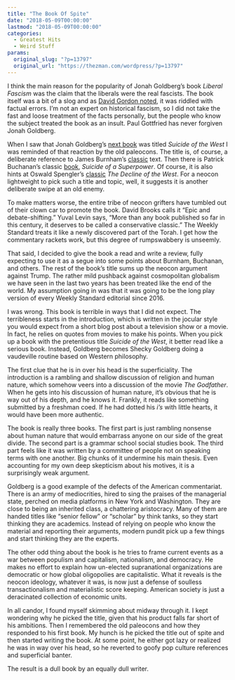 ```yaml
---
title: "The Book Of Spite"
date: "2018-05-09T00:00:00"
lastmod: "2018-05-09T00:00:00"
categories:
  - Greatest Hits
  - Weird Stuff
params:
  original_slug: "?p=13797"
  original_url: "https://thezman.com/wordpress/?p=13797"
---
```


I think the main reason for the popularity of Jonah Goldberg’s book
*Liberal Fascism* was the claim that the liberals were the real
fascists. The book itself was a bit of a slog and as <a
href="https://mises.org/library/liberal-fascism-secret-history-american-left-jonah-goldberg"
rel="noopener" target="_blank">David Gordon noted</a>, it was riddled
with factual errors. I’m not an expert on historical fascism, so I did
not take the fast and loose treatment of the facts personally, but the
people who know the subject treated the book as an insult. Paul
Gottfried has never forgiven Jonah Goldberg.

When I saw that Jonah Goldberg’s [next
book](https://www.amazon.com/Suicide-West-Tribalism-Nationalism-Destroying-ebook/dp/B06WV9JQBT)
was titled *Suicide of the West* I was reminded of that reaction by the
old paleocons. The title is, of course, a deliberate reference to James
Burnham’s <a
href="https://www.amazon.com/Suicide-West-Meaning-Destiny-Liberalism/dp/1594037833"
rel="noopener" target="_blank">classic</a> text. Then there is Patrick
Buchanan’s classic <a
href="https://www.amazon.com/Suicide-Superpower-Will-America-Survive/dp/0312579977"
rel="noopener" target="_blank">book</a>, *Suicide of a Superpower*. Of
course, it is also hints at Oswald Spengler’s <a
href="https://www.amazon.com/Decline-West-Oxford-Paperbacks/dp/0195066340"
rel="noopener" target="_blank">classic</a> *The Decline of the West*.
For a neocon lightweight to pick such a title and topic, well, it
suggests it is another deliberate swipe at an old enemy.

To make matters worse, the entire tribe of neocon grifters have tumbled
out of their clown car to promote the book. David Brooks calls it “Epic
and debate-shifting.” Yuval Levin says, “More than any book published so
far in this century, it deserves to be called a conservative classic.”
The Weekly Standard treats it like a newly discovered part of the Torah.
I get how the commentary rackets work, but this degree of rumpswabbery
is unseemly.

That said, I decided to give the book a read and write a review, fully
expecting to use it as a segue into some points about Burnham, Buchanan,
and others. The rest of the book’s title sums up the neocon argument
against Trump. The rather mild pushback against cosmopolitan globalism
we have seen in the last two years has been treated like the end of the
world. My assumption going in was that it was going to be the long play
version of every Weekly Standard editorial since 2016.

I was wrong. This book is terrible in ways that I did not expect. The
terribleness starts in the introduction, which is written in the jocular
style you would expect from a short blog post about a television show or
a movie. In fact, he relies on quotes from movies to make his points.
When you pick up a book with the pretentious title *Suicide of the
West*, it better read like a serious book. Instead, Goldberg becomes
Shecky Goldberg doing a vaudeville routine based on Western philosophy.

The first clue that he is in over his head is the superficiality. The
introduction is a rambling and shallow discussion of religion and human
nature, which somehow veers into a discussion of the movie *The
Godfather*. When he gets into his discussion of human nature, it’s
obvious that he is way out of his depth, and he knows it. Frankly, it
reads like something submitted by a freshman coed. If he had dotted his
*i’s* with little hearts, it would have been more authentic.

The book is really three books. The first part is just rambling nonsense
about human nature that would embarrass anyone on our side of the great
divide. The second part is a grammar school social studies book. The
third part feels like it was written by a committee of people not on
speaking terms with one another. Big chunks of it undermine his main
thesis. Even accounting for my own deep skepticism about his motives, it
is a surprisingly weak argument.

Goldberg is a good example of the defects of the American commentariat.
There is an army of mediocrities, hired to sing the praises of the
managerial state, perched on media platforms in New York and Washington.
They are close to being an inherited class, a chattering aristocracy.
Many of them are handed titles like “senior fellow” or “scholar” by
think tanks, so they start thinking they are academics. Instead of
relying on people who know the material and reporting their arguments,
modern pundit pick up a few things and start thinking they are the
experts.

The other odd thing about the book is he tries to frame current events
as a war between populism and capitalism, nationalism, and democracy. He
makes no effort to explain how un-elected supranational organizations
are democratic or how global oligopolies are capitalistic. What it
reveals is the neocon ideology, whatever it was, is now just a defense
of soulless transactionalism and materialistic score keeping. American
society is just a deracinated collection of economic units.

In all candor, I found myself skimming about midway through it. I kept
wondering why he picked the title, given that his product falls far
short of his ambitions. Then I remembered the old paleocons and how they
responded to his first book. My hunch is he picked the title out of
spite and then started writing the book. At some point, he either got
lazy or realized he was in way over his head, so he reverted to goofy
pop culture references and superficial banter.

The result is a dull book by an equally dull writer.
